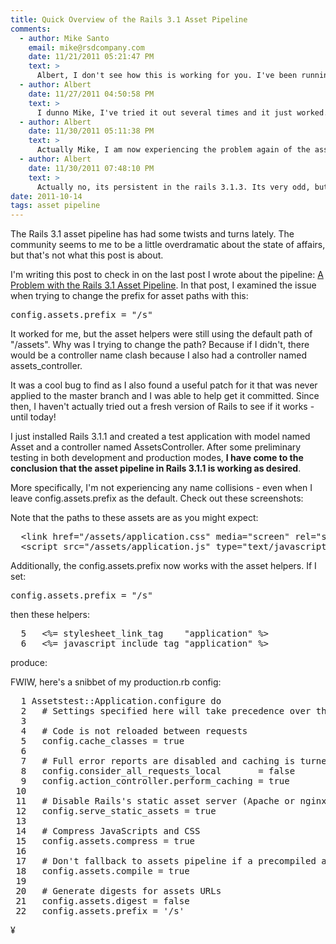 ```yaml
---
title: Quick Overview of the Rails 3.1 Asset Pipeline
comments:
  - author: Mike Santo
    email: mike@rsdcompany.com
    date: 11/21/2011 05:21:47 PM
    text: >
      Albert, I don't see how this is working for you. I've been running 3.1.1 since it was released, and now I'm trying to rename one of my models/controllers to "assets". Routes still isn't showing it, and the asset tag helpers aren't picking up the new prefix. You're the only person I've found that has gotten this to work.
  - author: Albert
    date: 11/27/2011 04:50:58 PM
    text: >
      I dunno Mike, I've tried it out several times and it just worked. You are setting the asset prefix in the environment, right?
  - author: Albert
    date: 11/30/2011 05:11:38 PM
    text: >
      Actually Mike, I am now experiencing the problem again of the asset prefix not working. In my case, I think its due to my application having been created with Rails 3.0 or an early version of Rails 3.1.<br/><br/>Without a doubt, I am able to create a new rails app with 3.1.3 that supports custom asset prefixes *and* has the helpers to make stuff like the stylesheet link work.<br/><br/>I've tried to copy over most of the config differences, but so far the cause still evades me. Have you had any luck?
  - author: Albert
    date: 11/30/2011 07:48:10 PM
    text: >
      Actually no, its persistent in the rails 3.1.3. Its very odd, but if routes.rb contains resources :assets, the helper does not use the prefix configuration setting.
date: 2011-10-14
tags: asset pipeline
---
```

The Rails 3.1 asset pipeline has had some twists and turns lately. The community seems to me to be a little overdramatic about the state of affairs, but that's not what this post is about.

I'm writing this post to check in on the last post I wrote about the pipeline: [A Problem with the Rails 3.1 Asset Pipeline](http://www.docunext.com/2011/09/a-problem-with-the-rails-31-asset-pipeline/). In that post, I examined the issue when trying to change the prefix for asset paths with this:

<pre class="sh_sh">
config.assets.prefix = "/s"
</pre>

It worked for me, but the asset helpers were still using the default path of "/assets". Why was I trying to change the path? Because if I didn't, there would be a controller name clash because I also had a controller named assets_controller.

It was a cool bug to find as I also found a useful patch for it that was never applied to the master branch and I was able to help get it committed. Since then, I haven't actually tried out a fresh version of Rails to see if it works - until today!

I just installed Rails 3.1.1 and created a test application with model named Asset and a controller named AssetsController. After some preliminary testing in both development and production modes, **I have come to the conclusion that the asset pipeline in Rails 3.1.1 is working as desired**.

More specifically, I'm not experiencing any name collisions - even when I leave config.assets.prefix as the default. Check out these screenshots:

Note that the paths to these assets are as you might expect:

<pre class="sh_html">
  &lt;link href="/assets/application.css" media="screen" rel="stylesheet" type="text/css" />
  &lt;script src="/assets/application.js" type="text/javascript">&lt;/script>
</pre>

Additionally, the config.assets.prefix now works with the asset helpers. If I set:

<pre class="sh_sh">
config.assets.prefix = "/s"
</pre>

then these helpers:

<pre class="sh_html">
  5   <%= stylesheet_link_tag    "application" %>
  6   <%= javascript_include_tag "application" %>
</pre>

produce:

FWIW, here's a snibbet of my production.rb config:

<pre class="sh_ruby">
  1 Assetstest::Application.configure do
  2   # Settings specified here will take precedence over those in config/application.rb
  3
  4   # Code is not reloaded between requests
  5   config.cache_classes = true
  6
  7   # Full error reports are disabled and caching is turned on
  8   config.consider_all_requests_local       = false
  9   config.action_controller.perform_caching = true
 10
 11   # Disable Rails's static asset server (Apache or nginx will already do this)
 12   config.serve_static_assets = true
 13
 14   # Compress JavaScripts and CSS
 15   config.assets.compress = true
 16
 17   # Don't fallback to assets pipeline if a precompiled asset is missed
 18   config.assets.compile = true
 19
 20   # Generate digests for assets URLs
 21   config.assets.digest = false
 22   config.assets.prefix = '/s'
</pre>

¥

